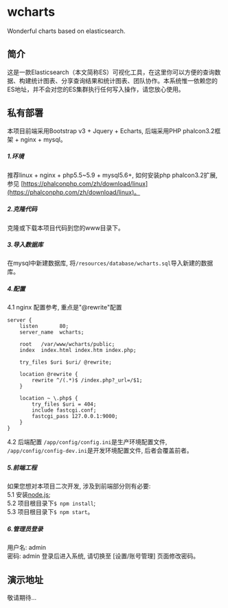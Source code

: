 # wcharts 
Wonderful charts based on elasticsearch. 

## 简介 
这是一款Elasticsearch（本文简称ES）可视化工具，在这里你可以方便的查询数据、构建统计图表、分享查询结果和统计图表、团队协作。本系统惟一依赖您的ES地址，并不会对您的ES集群执行任何写入操作，请您放心使用。
 
## 私有部署
本项目前端采用Bootstrap v3 + Jquery + Echarts, 后端采用PHP phalcon3.2框架 + nginx + mysql。
##### 1.环境
推荐linux + nginx + php5.5~5.9 + mysql5.6+, 如何安装php phalcon3.2扩展, 参见 [https://phalconphp.com/zh/download/linux](https://phalconphp.com/zh/download/linux)。

##### 2.克隆代码
克隆或下载本项目代码到您的www目录下。

##### 3.导入数据库
在mysql中新建数据库, 将`/resources/database/wcharts.sql`导入新建的数据库。

##### 4.配置

4.1 nginx 配置参考, 重点是"@rewrite"配置
```
server {
    listen       80;
    server_name  wcharts;

    root   /var/www/wcharts/public;
    index  index.html index.htm index.php;

    try_files $uri $uri/ @rewrite;
    
    location @rewrite {
        rewrite ^/(.*)$ /index.php?_url=/$1;
    }
    
    location ~ \.php$ {
        try_files $uri = 404;
        include fastcgi.conf;
        fastcgi_pass 127.0.0.1:9000;
    }
}
```
4.2 后端配置
`/app/config/config.ini`是生产环境配置文件, `/app/config/config-dev.ini`是开发环境配置文件, 后者会覆盖前者。

##### 5.前端工程
如果您想对本项目二次开发, 涉及到前端部分则有必要:   
5.1 安装[node.js](http://nodejs.cn);   
5.2 项目根目录下`$ npm install`;   
5.3 项目根目录下`$ npm start`。


##### 6.管理员登录
用户名: admin   
密码: admin
登录后进入系统, 请切换至 [设置/账号管理] 页面修改密码。

## 演示地址
敬请期待...